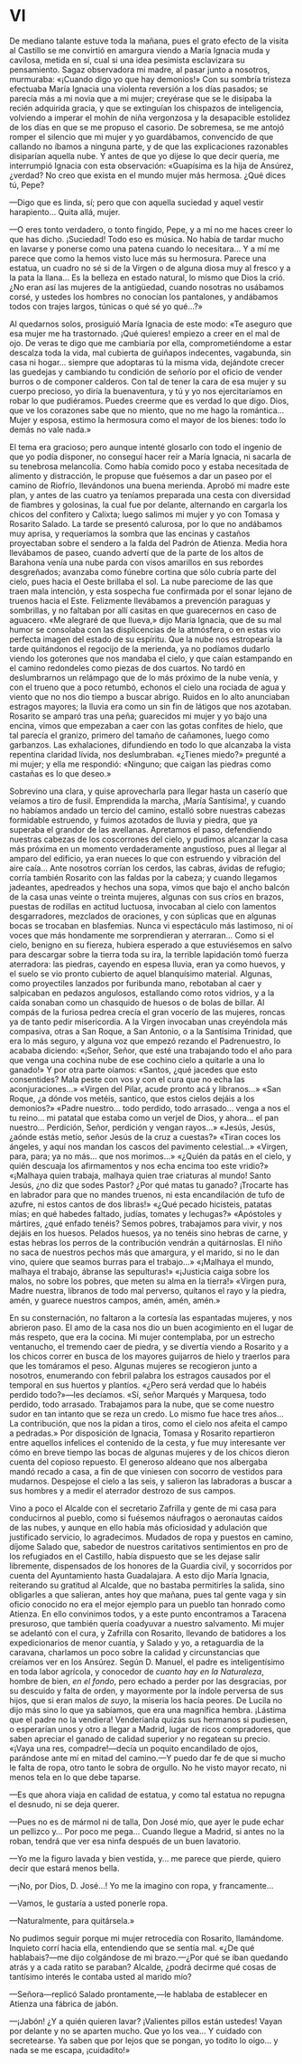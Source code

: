# VI

De mediano talante estuve toda la mañana, pues el grato efecto de la visita al
Castillo se me convirtió en amargura viendo a María Ignacia muda y cavilosa,
metida en sí, cual si una idea pesimista esclavizara su pensamiento. Sagaz
observadora mi madre, al pasar junto a nosotros, murmuraba: «¡Cuando digo yo
que hay demonios!» Con su sombría tristeza efectuaba María Ignacia una violenta
reversión a los días pasados; se parecía más a mi novia que a mi mujer;
creyérase que se le disipaba la recién adquirida gracia, y que se extinguían
los chispazos de inteligencia, volviendo a imperar el mohín de niña vergonzosa
y la desapacible estolidez de los días en que se me propuso el casorio. De
sobremesa, se me antojó romper el silencio que mi mujer y yo guardábamos,
convencido de que callando no íbamos a ninguna parte, y de que las
explicaciones razonables disiparían aquella nube. Y antes de que yo dijese lo
que decir quería, me interrumpió Ignacia con esta observación: «Guapísima es la
hija de Ansúrez, ¿verdad? No creo que exista en el mundo mujer más hermosa.
¿Qué dices tú, Pepe?

—Digo que es linda, sí; pero que con aquella suciedad y aquel vestir
harapiento… Quita allá, mujer.

—O eres tonto verdadero, o tonto fingido, Pepe, y a mí no me haces creer lo que
has dicho. ¡Suciedad! Todo eso es música. No había de tardar mucho en lavarse
y ponerse como una patena cuando lo necesitara… Y a mí me parece que como la
hemos visto luce más su hermosura. Parece una estatua, un cuadro no sé si de la
Virgen o de alguna diosa muy al fresco y a la pata la llana… Es la belleza en
estado natural, lo mismo que Dios la crió. ¿No eran así las mujeres de la
antigüedad, cuando nosotras no usábamos corsé, y ustedes los hombres no
conocían los pantalones, y andábamos todos con trajes largos, túnicas o qué sé
yo qué…?»

Al quedarnos solos, prosiguió María Ignacia de este modo: «Te aseguro que esa
mujer me ha trastornado. ¡Qué quieres! empiezo a creer en el mal de ojo. De
veras te digo que me cambiaría por ella, comprometiéndome a estar descalza toda
la vida, mal cubierta de guiñapos indecentes, vagabunda, sin casa ni hogar…
siempre que adoptaras tú la misma vida, dejándote crecer las guedejas
y cambiando tu condición de señorío por el oficio de vender burros o de
componer calderos. Con tal de tener la cara de esa mujer y su cuerpo precioso,
yo diría la buenaventura, y tú y yo nos ejercitaríamos en robar lo que
pudiéramos. Puedes creerme que es verdad lo que digo. Dios, que ve los
corazones sabe que no miento, que no me hago la romántica… Mujer y esposa,
estimo la hermosura como el mayor de los bienes: todo lo demás no vale nada.»

El tema era gracioso; pero aunque intenté glosarlo con todo el ingenio de que
yo podía disponer, no conseguí hacer reír a María Ignacia, ni sacarla de su
tenebrosa melancolía. Como había comido poco y estaba necesitada de alimento
y distracción, le propuse que fuésemos a dar un paseo por el camino de Riofrío,
llevándonos una buena merienda. Aprobó mi madre este plan, y antes de las
cuatro ya teníamos preparada una cesta con diversidad de fiambres y golosinas,
la cual fue por delante, alternando en cargarla los chicos del confitero
y Calixta; luego salimos mi mujer y yo con Tomasa y Rosarito Salado. La tarde
se presentó calurosa, por lo que no andábamos muy aprisa, y requeríamos la
sombra que las encinas y castaños proyectaban sobre el sendero a la falda del
Padrón de Atienza. Media hora llevábamos de paseo, cuando advertí que de la
parte de los altos de Barahona venía una nube parda con visos amarillos en sus
rebordes desgreñados; avanzaba como fúnebre cortina que sólo cubría parte del
cielo, pues hacia el Oeste brillaba el sol. La nube pareciome de las que traen
mala intención, y esta sospecha fue confirmada por el sonar lejano de truenos
hacia el Este. Felizmente llevábamos a prevención paraguas y sombrillas, y no
faltaban por allí casitas en que guarecernos en caso de aguacero. «Me alegraré
de que llueva,» dijo María Ignacia, que de su mal humor se consolaba con las
displicencias de la atmósfera, o en estas vio perfecta imagen del estado de su
espíritu. Que la nube nos estropearía la tarde quitándonos el regocijo de la
merienda, ya no podíamos dudarlo viendo los goterones que nos mandaba el cielo,
y que caían estampando en el camino redondeles como piezas de dos cuartos. No
tardó en deslumbrarnos un relámpago que de lo más próximo de la nube venía,
y con el trueno que a poco retumbó, echonos el cielo una rociada de agua
y viento que no nos dio tiempo a buscar abrigo. Ruidos en lo alto anunciaban
estragos mayores; la lluvia era como un sin fin de látigos que nos azotaban.
Rosarito se amparó tras una peña; guarecidos mi mujer y yo bajo una encina,
vimos que empezaban a caer con las gotas confites de hielo, que tal parecía el
granizo, primero del tamaño de cañamones, luego como garbanzos. Las
exhalaciones, difundiendo en todo lo que alcanzaba la vista repentina claridad
lívida, nos deslumbraban. «¿Tienes miedo?» pregunté a mi mujer; y ella me
respondió: «Ninguno; que caigan las piedras como castañas es lo que deseo.»

Sobrevino una clara, y quise aprovecharla para llegar hasta un caserío que
veíamos a tiro de fusil. Emprendida la marcha, ¡María Santísima!, y cuando no
habíamos andado un tercio del camino, estalló sobre nuestras cabezas formidable
estruendo, y fuimos azotados de lluvia y piedra, que ya superaba el grandor de
las avellanas. Apretamos el paso, defendiendo nuestras cabezas de los
coscorrones del cielo, y pudimos alcanzar la casa más próxima en un momento
verdaderamente angustioso, pues al llegar al amparo del edificio, ya eran
nueces lo que con estruendo y vibración del aire caía… Ante nosotros corrían
los cerdos, las cabras, ávidas de refugio; corría también Rosarito con las
faldas por la cabeza; y cuando llegamos jadeantes, apedreados y hechos una
sopa, vimos que bajo el ancho balcón de la casa unas veinte o treinta mujeres,
algunas con sus críos en brazos, puestas de rodillas en actitud luctuosa,
invocaban al cielo con lamentos desgarradores, mezclados de oraciones, y con
súplicas que en algunas bocas se trocaban en blasfemias. Nunca vi espectáculo
más lastimoso, ni oí voces que más hondamente me sorprendieran y aterraran…
Como si el cielo, benigno en su fiereza, hubiera esperado a que estuviésemos en
salvo para descargar sobre la tierra toda su ira, la terrible lapidación tomó
fuerza aterradora: las piedras, cayendo en espesa lluvia, eran ya como huevos,
y el suelo se vio pronto cubierto de aquel blanquísimo material. Algunas, como
proyectiles lanzados por furibunda mano, rebotaban al caer y salpicaban en
pedazos angulosos, estallando como rotos vidrios, y a la caída sonaban como un
chasquido de huesos o de bolas de billar. Al compás de la furiosa pedrea crecía
el gran vocerío de las mujeres, roncas ya de tanto pedir misericordia. A la
Virgen invocaban unas creyéndola más compasiva, otras a San Roque, a San
Antonio, o a la Santísima Trinidad, que era lo más seguro, y alguna voz que
empezó rezando el Padrenuestro, lo acababa diciendo: «¡Señor, Señor, que esté
una trabajando todo el año para que venga una cochina nube de ese cochino cielo
a quitarle a una lo ganado!» Y por otra parte oíamos: «Santos, ¿qué jacedes
que esto consentides? Mala peste con vos y con el cura que no echa las
aconjuraciones…» «Virgen del Pilar, acude pronto acá y libranos…» «San
Roque, ¿a dónde vos metéis, santico, que estos cielos dejáis a los demonios?»
«Padre nuestro… todo perdido, todo arrasado… venga a nos el tu reino… mi
patatal que estaba como un verjel de Dios, y ahora… el pan nuestro…
Perdición, Señor, perdición y vengan rayos…» «Jesús, Jesús, ¿aónde estás
metío, señor Jesús de la cruz a cuestas?» «Tiran coces los ángeles, y aquí
nos mandan los cascos del pavimento celestial…» «Virgen, para, para; ya no
más… que nos morimos…» «¿Quién da patás en el cielo, y quién descuaja los
afirmamentos y nos echa encima too este vridio?» «¡Malhaya quien trabaja,
malhaya quien trae criaturas al mundo! Santo Jesús, ¿no diz que sodes Pastor?
¿Por qué matas tu ganado? ¡Trocarte has en labrador para que no mandes truenos,
ni esta encandilación de tufo de azufre, ni estos cantos de dos libras!»
«¿Qué pecado hicisteis, patatas mías; en qué habedes faltado, judías, tomates
y lechugas?» «Apóstoles y mártires, ¿qué enfado tenéis? Semos pobres,
trabajamos para vivir, y nos dejáis en los huesos. Pelados huesos, ya no tenéis
sino hebras de carne, y estas hebras los perros de la contribución vendrán
a quitárnoslas. El niño no saca de nuestros pechos más que amargura, y el
marido, si no le dan vino, quiere que seamos burras para el trabajo…»
«¡Malhaya el mundo, malhaya el trabajo, ábranse las sepulturas!» «¡Justicia
caiga sobre los malos, no sobre los pobres, que meten su alma en la tierra!»
«Virgen pura, Madre nuestra, líbranos de todo mal perverso, quítanos el rayo
y la piedra, amén, y guarece nuestros campos, amén, amén, amén.»

En su consternación, no faltaron a la cortesía las espantadas mujeres, y nos
abrieron paso. El amo de la casa nos dio un buen acogimiento en el lugar de más
respeto, que era la cocina. Mi mujer contemplaba, por un estrecho ventanucho,
el tremendo caer de piedra, y se divertía viendo a Rosarito y a los chicos
correr en busca de los mayores guijarros de hielo y traerlos para que les
tomáramos el peso. Algunas mujeres se recogieron junto a nosotros, enumerando
con febril palabra los estragos causados por el temporal en sus huertos
y plantíos. «¿Pero será verdad que lo habéis perdido todo?»—les decíamos. «Sí,
señor Marqués y Marquesa, todo perdido, todo arrasado. Trabajamos para la nube,
que se come nuestro sudor en tan intanto que se reza un credo. Lo mismo fue
hace tres años… La contribución, que nos la pidan a tiros, como el cielo nos
afeita el campo a pedradas.» Por disposición de Ignacia, Tomasa y Rosarito
repartieron entre aquellos infelices el contenido de la cesta, y fue muy
interesante ver cómo en breve tiempo las bocas de algunas mujeres y de los
chicos dieron cuenta del copioso repuesto. El generoso aldeano que nos
albergaba mandó recado a casa, a fin de que viniesen con socorro de vestidos
para mudarnos. Despejose el cielo a las seis, y salieron las labradoras
a buscar a sus hombres y a medir el aterrador destrozo de sus campos.

Vino a poco el Alcalde con el secretario Zafrilla y gente de mi casa para
conducirnos al pueblo, como si fuésemos náufragos o aeronautas caídos de las
nubes, y aunque en ello había más oficiosidad y adulación que justificado
servicio, lo agradecimos. Mudados de ropa y puestos en camino, díjome Salado
que, sabedor de nuestros caritativos sentimientos en pro de los refugiados en
el Castillo, había dispuesto que se les dejase salir libremente, dispensados de
los honores de la Guardia civil, y socorridos por cuenta del Ayuntamiento hasta
Guadalajara. A esto dijo María Ignacia, reiterando su gratitud al Alcalde, que
no bastaba permitirles la salida, sino obligarles a que salieran, antes hoy que
mañana, pues tal gente vaga y sin oficio conocido no era el mejor ejemplo para
un pueblo tan honrado como Atienza. En ello convinimos todos, y a este punto
encontramos a Taracena presuroso, que también quería coadyuvar a nuestro
salvamento. Mi mujer se adelantó con el cura, y Zafrilla con Rosarito, llevando
de batidores a los expedicionarios de menor cuantía, y Salado y yo,
a retaguardia de la caravana, charlamos un poco sobre la calidad
y circunstancias que creíamos ver en los Ansúrez. Según D. Manuel, el padre es
inteligentísimo en toda labor agrícola, y conocedor de *cuanto hay en la
Naturaleza*, hombre de bien, *en el fondo*, pero echado a perder por las
desgracias, por su descuido y falta de orden, y mayormente por la índole
perversa de sus hijos, que si eran malos *de suyo*, la miseria los hacía
peores. De Lucila no dijo más sino lo que ya sabíamos, que era una magnífica
hembra. ¡Lástima que el padre no la vendiera! Venderíanla quizás sus hermanos
si pudiesen, o esperarían unos y otro a llegar a Madrid, lugar de ricos
compradores, que saben apreciar el ganado de calidad superior y no regatean su
precio. «¡Vaya una res, compadre!—decía un poquito encandilado de ojos,
parándose ante mí en mitad del camino.—Y puedo dar fe de que si mucho le falta
de ropa, otro tanto le sobra de orgullo. No he visto mayor recato, ni menos
tela en lo que debe taparse.

—Es que ahora viaja en calidad de estatua, y como tal estatua no repugna el
desnudo, ni se deja querer.

—Pues no es de mármol ni de talla, Don José mío, que ayer le pude echar un
pellizco y… Por poco me pega… Cuando llegue a Madrid, si antes no la roban,
tendrá que ver esa ninfa después de un buen lavatorio.

—Yo me la figuro lavada y bien vestida, y… me parece que pierde, quiero decir
que estará menos bella.

—¡No, por Dios, D. José…! Yo me la imagino con ropa, y francamente…

—Vamos, le gustaría a usted ponerle ropa.

—Naturalmente, para quitársela.»  

No pudimos seguir porque mi mujer retrocedía con Rosarito, llamándome. Inquieto
corrí hacia ella, entendiendo que se sentía mal. «¿De qué hablabais?—me dijo
colgándose de mi brazo.—¿Por qué se iban quedando atrás y a cada ratito se
paraban? Alcalde, ¿podrá decirme qué cosas de tantísimo interés le contaba
usted al marido mío?

—Señora—replicó Salado prontamente,—le hablaba de establecer en Atienza una
fábrica de jabón.

—¡Jabón! ¿Y a quién quieren lavar? ¡Valientes pillos están ustedes! Vayan por
delante y no se aparten mucho. Que yo los vea… Y cuidado con secretearse. Ya
saben que por lejos que se pongan, yo todito lo oigo… y nada se me escapa,
¡cuidadito!»
